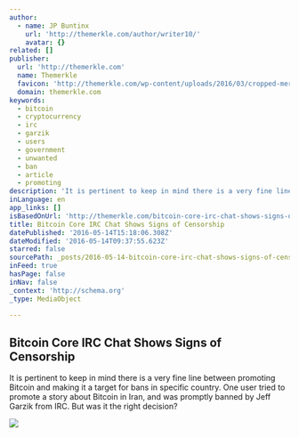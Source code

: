 ```yaml
---
author:
  - name: JP Buntinx
    url: 'http://themerkle.com/author/writer10/'
    avatar: {}
related: []
publisher:
  url: 'http://themerkle.com'
  name: Themerkle
  favicon: 'http://themerkle.com/wp-content/uploads/2016/03/cropped-merkle-white-1-192x192.png'
  domain: themerkle.com
keywords:
  - bitcoin
  - cryptocurrency
  - irc
  - garzik
  - users
  - government
  - unwanted
  - ban
  - article
  - promoting
description: 'It is pertinent to keep in mind there is a very fine line between promoting Bitcoin and making it a target for bans in specific country. One user tried to promote a story about Bitcoin in Iran, and was promptly banned by Jeff Garzik from IRC. But was it the right decision?'
inLanguage: en
app_links: []
isBasedOnUrl: 'http://themerkle.com/bitcoin-core-irc-chat-shows-signs-of-censorship/'
title: Bitcoin Core IRC Chat Shows Signs of Censorship
datePublished: '2016-05-14T15:18:06.308Z'
dateModified: '2016-05-14T09:37:55.623Z'
starred: false
sourcePath: _posts/2016-05-14-bitcoin-core-irc-chat-shows-signs-of-censorship.md
inFeed: true
hasPage: false
inNav: false
_context: 'http://schema.org'
_type: MediaObject

---
```

<article style=""><h1>Bitcoin Core IRC Chat Shows Signs of Censorship</h1><p>It is pertinent to keep in mind there is a very fine line between promoting Bitcoin and making it a target for bans in specific country. One user tried to promote a story about Bitcoin in Iran, and was promptly banned by Jeff Garzik from IRC. But was it the right decision?</p><img src="http://themerkle.com/wp-content/uploads/2016/05/shutterstock_406412503.jpg" /></article>